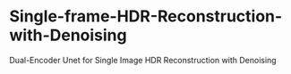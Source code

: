 # Single-frame-HDR-Reconstruction-with-Denoising
Dual-Encoder Unet for Single Image HDR Reconstruction with Denoising
